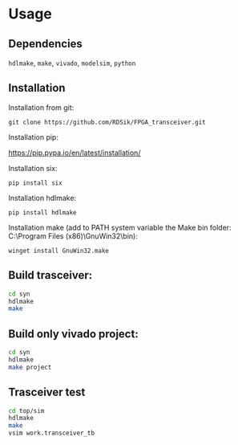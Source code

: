 # Usage

## Dependencies 

`hdlmake`, `make`, `vivado`, `modelsim`, `python`

## Installation

Installation from git:

    git clone https://github.com/RDSik/FPGA_transceiver.git

Installation pip:

  https://pip.pypa.io/en/latest/installation/

Installation six:

    pip install six
    
Installation hdlmake:

    pip install hdlmake

Installation make (add to PATH system variable the Make bin folder: C:\Program Files (x86)\GnuWin32\bin):

    winget install GnuWin32.make

## Build trasceiver:
```bash
cd syn
hdlmake
make
```

## Build only vivado project:
```bash
cd syn
hdlmake
make project
```

## Trasceiver test
```bash
cd top/sim
hdlmake
make
vsim work.transceiver_tb
```
